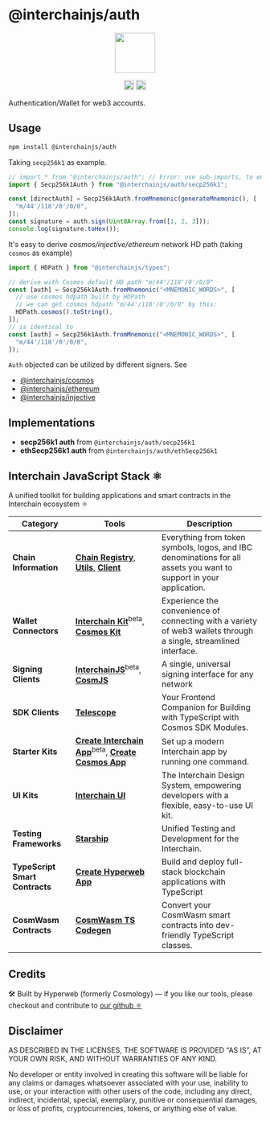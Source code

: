 # @interchainjs/auth

<p align="center">
  <img src="https://user-images.githubusercontent.com/545047/188804067-28e67e5e-0214-4449-ab04-2e0c564a6885.svg" width="80">
</p>

<p align="center" width="100%">
  <!-- <a href="https://github.com/hyperweb-io/interchainjs/actions/workflows/run-tests.yaml">
    <img height="20" src="https://github.com/hyperweb-io/interchainjs/actions/workflows/run-tests.yaml/badge.svg" />
  </a> -->
   <a href="https://github.com/hyperweb-io/interchainjs/blob/main/LICENSE-MIT"><img height="20" src="https://img.shields.io/badge/license-MIT-blue.svg"></a>
   <a href="https://github.com/hyperweb-io/interchainjs/blob/main/LICENSE-Apache"><img height="20" src="https://img.shields.io/badge/license-Apache-blue.svg"></a>
</p>

Authentication/Wallet for web3 accounts.

## Usage

```sh
npm install @interchainjs/auth
```

Taking `secp256k1` as example.

```ts
// import * from "@interchainjs/auth"; // Error: use sub-imports, to ensure small app size
import { Secp256k1Auth } from "@interchainjs/auth/secp256k1";

const [directAuth] = Secp256k1Auth.fromMnemonic(generateMnemonic(), [
  "m/44'/118'/0'/0/0",
]);
const signature = auth.sign(Uint8Array.from([1, 2, 3]));
console.log(signature.toHex());
```

It's easy to derive _cosmos/injective/ethereum_ network HD path (taking `cosmos` as example)

```ts
import { HDPath } from "@interchainjs/types";

// derive with Cosmos default HD path "m/44'/118'/0'/0/0"
const [auth] = Secp256k1Auth.fromMnemonic("<MNEMONIC_WORDS>", [
  // use cosmos hdpath built by HDPath
  // we can get cosmos hdpath "m/44'/118'/0'/0/0" by this:
  HDPath.cosmos().toString(),
]);
// is identical to
const [auth] = Secp256k1Auth.fromMnemonic("<MNEMONIC_WORDS>", [
  "m/44'/118'/0'/0/0",
]);
```

`Auth` objected can be utilized by different signers. See

- [@interchainjs/cosmos](/networks/cosmos/README.md)
- [@interchainjs/ethereum](/networks/ethereum/README.md)
- [@interchainjs/injective](/networks/injective/README.md)

## Implementations

- **secp256k1 auth** from `@interchainjs/auth/secp256k1`
- **ethSecp256k1 auth** from `@interchainjs/auth/ethSecp256k1`

## Interchain JavaScript Stack ⚛️

A unified toolkit for building applications and smart contracts in the Interchain ecosystem ⚛️

| Category              | Tools                                                                                                                  | Description                                                                                           |
|----------------------|------------------------------------------------------------------------------------------------------------------------|-------------------------------------------------------------------------------------------------------|
| **Chain Information**   | [**Chain Registry**](https://github.com/hyperweb-io/chain-registry), [**Utils**](https://www.npmjs.com/package/@chain-registry/utils), [**Client**](https://www.npmjs.com/package/@chain-registry/client) | Everything from token symbols, logos, and IBC denominations for all assets you want to support in your application. |
| **Wallet Connectors**| [**Interchain Kit**](https://github.com/hyperweb-io/interchain-kit)<sup>beta</sup>, [**Cosmos Kit**](https://github.com/hyperweb-io/cosmos-kit) | Experience the convenience of connecting with a variety of web3 wallets through a single, streamlined interface. |
| **Signing Clients**          | [**InterchainJS**](https://github.com/hyperweb-io/interchainjs)<sup>beta</sup>, [**CosmJS**](https://github.com/cosmos/cosmjs) | A single, universal signing interface for any network |
| **SDK Clients**              | [**Telescope**](https://github.com/hyperweb-io/telescope)                                                          | Your Frontend Companion for Building with TypeScript with Cosmos SDK Modules. |
| **Starter Kits**     | [**Create Interchain App**](https://github.com/hyperweb-io/create-interchain-app)<sup>beta</sup>, [**Create Cosmos App**](https://github.com/hyperweb-io/create-cosmos-app) | Set up a modern Interchain app by running one command. |
| **UI Kits**          | [**Interchain UI**](https://github.com/hyperweb-io/interchain-ui)                                                   | The Interchain Design System, empowering developers with a flexible, easy-to-use UI kit. |
| **Testing Frameworks**          | [**Starship**](https://github.com/hyperweb-io/starship)                                                             | Unified Testing and Development for the Interchain. |
| **TypeScript Smart Contracts** | [**Create Hyperweb App**](https://github.com/hyperweb-io/create-hyperweb-app)                              | Build and deploy full-stack blockchain applications with TypeScript |
| **CosmWasm Contracts** | [**CosmWasm TS Codegen**](https://github.com/CosmWasm/ts-codegen)                                                   | Convert your CosmWasm smart contracts into dev-friendly TypeScript classes. |

## Credits

🛠 Built by Hyperweb (formerly Cosmology) — if you like our tools, please checkout and contribute to [our github ⚛️](https://github.com/hyperweb-io)

## Disclaimer

AS DESCRIBED IN THE LICENSES, THE SOFTWARE IS PROVIDED “AS IS”, AT YOUR OWN RISK, AND WITHOUT WARRANTIES OF ANY KIND.

No developer or entity involved in creating this software will be liable for any claims or damages whatsoever associated with your use, inability to use, or your interaction with other users of the code, including any direct, indirect, incidental, special, exemplary, punitive or consequential damages, or loss of profits, cryptocurrencies, tokens, or anything else of value.

